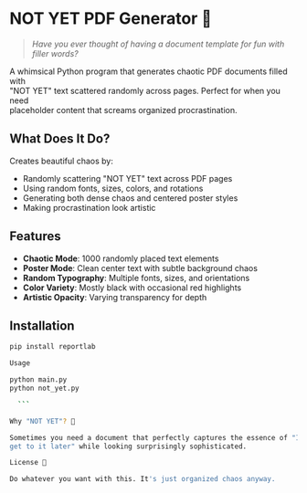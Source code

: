 # NOT YET PDF Generator 🎨

  > *Have you ever thought of having a document template for fun with filler words?*

  A whimsical Python program that generates chaotic PDF documents filled with     
   "NOT YET" text scattered randomly across pages. Perfect for when you need      
  placeholder content that screams organized procrastination.

  ## What Does It Do? 

  Creates beautiful chaos by:
  - Randomly scattering "NOT YET" text across PDF pages
  - Using random fonts, sizes, colors, and rotations
  - Generating both dense chaos and centered poster styles
  - Making procrastination look artistic

  ## Features 

  - **Chaotic Mode**: 1000 randomly placed text elements
  - **Poster Mode**: Clean center text with subtle background chaos
  - **Random Typography**: Multiple fonts, sizes, and orientations
  - **Color Variety**: Mostly black with occasional red highlights
  - **Artistic Opacity**: Varying transparency for depth

  ## Installation 

  ```bash
  pip install reportlab

  Usage 

  python main.py        
  python not_yet.py     

    ```

  Why "NOT YET"? 🤷

  Sometimes you need a document that perfectly captures the essence of "I'll      
  get to it later" while looking surprisingly sophisticated.

  License 📄

  Do whatever you want with this. It's just organized chaos anyway.
